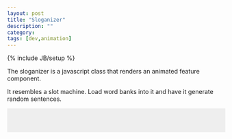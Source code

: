 ```yaml
---
layout: post
title: "Sloganizer"
description: ""
category: 
tags: [dev,animation]
---
```

{% include JB/setup %}

The sloganizer is a javascript class that renders an animated feature component.

It resembles a slot machine.  Load word banks into it and have it generate random sentences.

<style type="text/css">
	.sloganizerAppWrapper{
		width:90%;
		margin:0 auto;
		padding:2em;
		background:#eee;
	}
</style>
<div class="sloganizerAppWrapper"> </div>
<script> 
	inlineScript.sloganizer = require.config({
		paths: {
	 		'jQuery': 'http://ajax.googleapis.com/ajax/libs/jquery/2.0.2/jquery.min'
	 	},
	 	shim: {
	        'jQuery': {
	            exports: '$'
	        }
	    },
     	 context: "sloganizer",
         baseUrl: "{{ site.JB.WIDGET_PATH }}/sloganizer"
    });
	inlineScript.sloganizer(['app']);
</script>